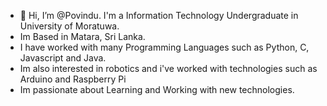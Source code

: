 - 👋 Hi, I’m @Povindu. I'm a Information Technology Undergraduate in University of Moratuwa. 
- Im Based in Matara, Sri Lanka.
- I have worked with many Programming Languages such as Python, C, Javascript and Java.
- Im also interested in robotics and i've worked with technologies such as Arduino and Raspberry Pi
- Im passionate about Learning and Working with new technologies.
